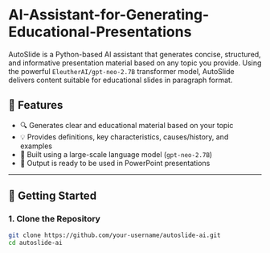 # AI-Assistant-for-Generating-Educational-Presentations

AutoSlide is a Python-based AI assistant that generates concise, structured, and informative presentation material based on any topic you provide. Using the powerful `EleutherAI/gpt-neo-2.7B` transformer model, AutoSlide delivers content suitable for educational slides in paragraph format.

## 📌 Features

- 🔍 Generates clear and educational material based on your topic
- 💡 Provides definitions, key characteristics, causes/history, and examples
- 🧠 Built using a large-scale language model (`gpt-neo-2.7B`)
- 📝 Output is ready to be used in PowerPoint presentations

---

## 🚀 Getting Started

### 1. Clone the Repository

```bash
git clone https://github.com/your-username/autoslide-ai.git
cd autoslide-ai
